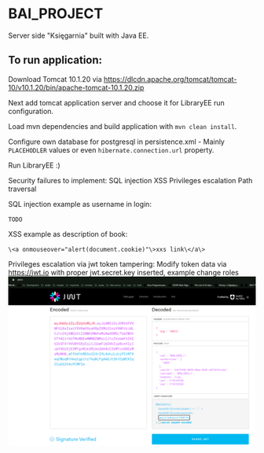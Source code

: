 # BAI_PROJECT

Server side "Księgarnia" built with Java EE.

## To run application:
Download Tomcat 10.1.20 via https://dlcdn.apache.org/tomcat/tomcat-10/v10.1.20/bin/apache-tomcat-10.1.20.zip

Next add tomcat application server and choose it for LibraryEE run configuration.

Load mvn dependencies and build application with `mvn clean install`.

Configure own database for postgresql in persistence.xml - Mainly `PLACEHODLER` values or even `hibernate.connection.url` property.

Run LibraryEE :)

Security failures to implement:
SQL injection
XSS
Privileges escalation
Path traversal

SQL injection example as username in login:
```
TODO
```

XSS example as description of book:
```
\<a onmouseover="alert(document.cookie)"\>xxs link\</a\>
```

Privileges escalation via jwt token tampering:
Modify token data via https://jwt.io with proper jwt.secret.key inserted, example change roles
![img.png](jwt_change.png)